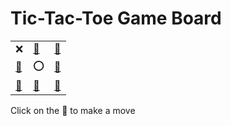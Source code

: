 # Tic-Tac-Toe Game Board
|   |   |   |
|---|---|---|
|❌ |[🔎](XOEEOEEXE.md) |[🔎](XEOEOEXEE.md) |
|[🔎](XEEOOXEEE.md) |⭕ |[🔎](XEEXOOEEE.md) |
|[🔎](XEXEOEOEE.md) |[🔎](XXEEOEEOE.md) |[🔎](XEXEOEEEO.md) |

Click on the 🔎 to make a move